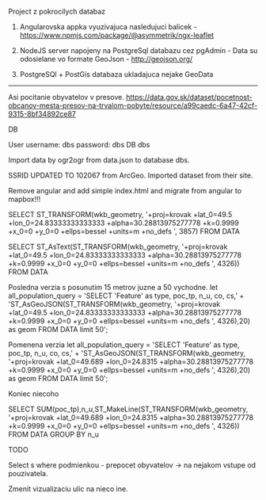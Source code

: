 Project z pokrocilych databaz

1. Angularovska appka vyuzivajuca nasledujuci balicek -  https://www.npmjs.com/package/@asymmetrik/ngx-leaflet

2. NodeJS server napojeny na PostgreSql databazu cez pgAdmin - Data su odosielane vo formate GeoJson - http://geojson.org/

3. PostgreSQl + PostGis databaza ukladajuca nejake GeoData

---
Asi pocitanie obyvatelov v presove.
https://data.gov.sk/dataset/pocetnost-obcanov-mesta-presov-na-trvalom-pobyte/resource/a99caedc-6a47-42cf-9315-8bf34892ce87

DB

User
username: dbs
password: dbs
DB dbs

Import data by ogr2ogr from data.json to database dbs.

SSRID UPDATED TO 102067 from ArcGeo. Imported dataset from their site.

Remove angular and add simple index.html and migrate from angular to mapbox!!!


SELECT ST_TRANSFORM(wkb_geometry, '+proj=krovak +lat_0=49.5 +lon_0=24.83333333333333 +alpha=30.28813975277778 +k=0.9999 +x_0=0 +y_0=0 +ellps=bessel +units=m +no_defs ', 3857) FROM DATA

SELECT ST_AsText(ST_TRANSFORM(wkb_geometry, '+proj=krovak +lat_0=49.5 +lon_0=24.83333333333333 +alpha=30.28813975277778 +k=0.9999 +x_0=0 +y_0=0 +ellps=bessel +units=m +no_defs ', 4326)) FROM DATA

Posledna verzia s posunutim 15 metrov juzne a 50 vychodne.
let all_population_query = 'SELECT \'Feature\' as type, poc_tp, n_u, co, cs,' +
  'ST_AsGeoJSON(ST_TRANSFORM(wkb_geometry, \'+proj=krovak +lat_0=49.5 +lon_0=24.83333333333333 +alpha=30.28813975277778 +k=0.9999 +x_0=0 +y_0=0 +ellps=bessel +units=m +no_defs \', 4326),20) as geom FROM DATA limit 50';

Pomenena verzia
let all_population_query = 'SELECT \'Feature\' as type, poc_tp, n_u, co, cs,' +
  'ST_AsGeoJSON(ST_TRANSFORM(wkb_geometry, \'+proj=krovak +lat_0=49.689 +lon_0=24.8315 +alpha=30.28813975277778 +k=0.9999 +x_0=0 +y_0=0 +ellps=bessel +units=m +no_defs \', 4326),20) as geom FROM DATA limit 50';

Koniec niecoho

SELECT SUM(poc_tp),n_u,ST_MakeLine(ST_TRANSFORM(wkb_geometry, '+proj=krovak +lat_0=49.689 +lon_0=24.8315 +alpha=30.28813975277778 +k=0.9999 +x_0=0 +y_0=0 +ellps=bessel +units=m +no_defs ', 4326)) FROM DATA  GROUP BY n_u


TODO

Select s where podmienkou - prepocet obyvatelov -> na nejakom vstupe od pouzivatela.

Zmenit vizualizaciu ulic na nieco ine.